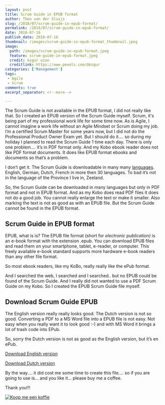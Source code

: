 ```yaml
---
layout: post
title: Scrum Guide in EPUB format
author: Theo van der Sluijs
slug: /2018/07/scrum-guide-in-epub-format/
permalink: /2018/07/scrum-guide-in-epub-format/
date: 2018-07-16
publish_date: 2018-07-16
thumbnail: /images/scrum-guide-in-epub-format_thumbnail.jpeg
image:
  path: /images/scrum-guide-in-epub-format.jpeg
  feature: scrum-guide-in-epub-format.jpeg
  credit: özgür uzun
  creditlink: https://www.pexels.com/@ozgur
categories: ['Management']
tags: 
 - Agile
 - Scrum
comments: true
excerpt_separator: <!--more-->

---
```


The Scrum Guide is not available in the EPUB format, I did not really like that. So I created an EPUB version of the Scrum Guide myself. Scrum, it's being part of my professional work life for some time now. As is Agile, I cannot imagine a work life without an Agile Mindset or  Scrum doing my job. I’m a certified Scrum Master for some years now, but I did not do the Professional Product Owner Exam yet. But I should do it.... so during my holiday I planned to read the Scrum Guide 1 time each day. There is only one problem.... it’s in PDF format only. And my Kobo ebook reader does not like PDF format documents. It does like EPUB format ebooks and documents so that’s a problem.
<!--more-->
I don’t get it. The Scrum Guide is downloadable in many many [languages](http://www.scrumguides.org/download.html). English, German, Dutch, French in more then 30 languages. To bad it’s not in the language of the Province I live in, Zeeland.

So, the Scrum Guide can be downloaded in many languages but only in PDF format and not in EPUB format. And as my Kobo does read PDF files it does not do a good job. You cannot really enlarge the text or make it smaller. Also marking the text is not as good as with an EPUB file. But the Scrum Guide cannot be found in the EPUB format.

## Scrum Guide in EPUB format

EPUB, what is is? The EPUB file format (short for _electronic publication)_ is an e-book format with the extension .epub. You can download EPUB files and read them on your smartphone, tablet, e-reader, or computer. This freely available e-book standard supports more hardware e-book readers than any other file format.

So most ebook readers, like my KoBo, really really like the ePub format.

And I searched the web, I searched and I searched.. but no EPUB could be found of the Scrum Guide. And I really did not wanted to use a PDF Scrum Guide on my Kobo. So I created the EPUB Scrum Guide file myself.

## Download Scrum Guide EPUB
The English version really really looks good.  The Dutch version is not so good. Converting a PDF to a MS Word file into a EPUB file is not easy. Not easy when you really want it to look good :-) and with MS Word it brings a lot of trash code into EPub.

So, sorry the Dutch version is not as good as the English version, but it’s en ePub.

[Download English version](https://drive.google.com/open?id=16SsoLNM_eBG7uiaJhY4UDVjK1jPVOD-P)

[Download Dutch version](https://drive.google.com/open?id=1FIzCHqhHZ4Qx8pr3xrZVaACBNz34WMea)

By the way.... it did cost me some time to create this file.... so if you are going to use is... and you like it... please buy me a coffee. 

Thank you!!!

[![Koop me een koffie](https://www.buymeacoffee.com/assets/img/custom_images/orange_img.png)](https://www.buymeacoffee.com/itheo)